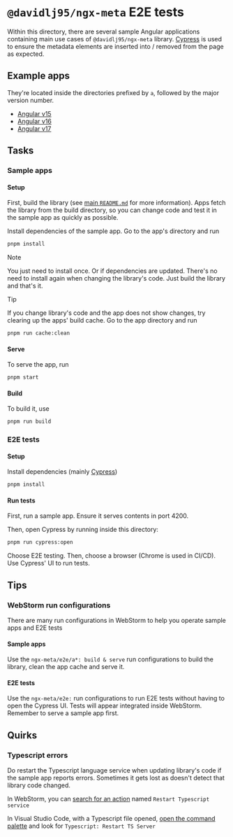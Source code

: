 # `@davidlj95/ngx-meta` E2E tests

Within this directory, there are several sample Angular applications containing main use cases of `@davidlj95/ngx-meta` library. [Cypress] is used to ensure the metadata elements are inserted into / removed from the page as expected.

[Cypress]: https://www.cypress.io/

## Example apps

They're located inside the directories prefixed by `a`, followed by the major version number.

- [Angular v15](./a15)
- [Angular v16](./a16)
- [Angular v17](./a17)

## Tasks

### Sample apps

#### Setup

First, build the library (see [main `README.md`](../../../README.md) for more information). Apps fetch the library from the build directory, so you can change code and test it in the sample app as quickly as possible.

Install dependencies of the sample app. Go to the app's directory and run

```sh
pnpm install
```

> [!NOTE]
> You just need to install once. Or if dependencies are updated. There's no need to install again when changing the library's code. Just build the library and that's it.

> [!TIP]
> If you change library's code and the app does not show changes, try clearing up the apps' build cache. Go to the app directory and run
>
> ```sh
> pnpm run cache:clean
> ```

#### Serve

To serve the app, run

```sh
pnpm start
```

#### Build

To build it, use

```sh
pnpm run build
```

### E2E tests

#### Setup

Install dependencies (mainly [Cypress])

```sh
pnpm install
```

#### Run tests

First, run a sample app. Ensure it serves contents in port 4200.

Then, open Cypress by running inside this directory:

```sh
pnpm run cypress:open
```

Choose E2E testing. Then, choose a browser (Chrome is used in CI/CD). Use Cypress' UI to run tests.

## Tips

### WebStorm run configurations

There are many run configurations in WebStorm to help you operate sample apps and E2E tests

#### Sample apps

Use the `ngx-meta/e2e/a*: build & serve` run configurations to build the library, clean the app cache and serve it.

#### E2E tests

Use the `ngx-meta/e2e:` run configurations to run E2E tests without having to open the Cypress UI. Tests will appear integrated inside WebStorm. Remember to serve a sample app first.

## Quirks

### Typescript errors

Do restart the Typescript language service when updating library's code if the sample app reports errors. Sometimes it gets lost as doesn't detect that library code changed.

In WebStorm, you can [search for an action](https://www.jetbrains.com/help/webstorm/searching-everywhere.html#ws_search_actions) named `Restart Typescript service`

In Visual Studio Code, with a Typescript file opened, [open the command palette](https://code.visualstudio.com/docs/getstarted/userinterface#_command-palette) and look for `Typescript: Restart TS Server`
